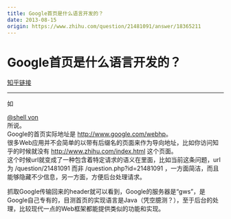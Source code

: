 ```yaml
---
title: Google首页是什么语言开发的？
date: 2013-08-15
origin: https://www.zhihu.com/question/21481091/answer/18365211
---
```

# Google首页是什么语言开发的？

[知乎链接](https://www.zhihu.com/question/21481091/answer/18365211)

---------

<span class="RichText ztext CopyrightRichText-richText" itemprop="text"><p>如<span><span class="UserLink"><div class="Popover"><div id="Popover11-toggle" aria-haspopup="true" aria-expanded="false" aria-owns="Popover11-content"><a class="UserLink-link" data-za-detail-view-element_name="User" target="_blank" href="//www.zhihu.com/people/1919ffd435183592495ff2e22752c252">@shell von</a></div></div></span></span>所说。<br>Google的首页实际地址是 <a href="https://link.zhihu.com/?target=http%3A//www.google.com/webhp" class=" external" target="_blank" rel="nofollow noreferrer" data-za-detail-view-id="1043"><span class="invisible">http://www.</span><span class="visible">google.com/webhp</span><span class="invisible"></span></a>。<br>很多Web应用并不会简单的以带有后缀名的页面来作为导向地址，比如你访问知乎的时候就没有 <a href="http://www.zhihu.com/index.html" class="internal" data-za-detail-view-id="1043"><span class="invisible">http://www.</span><span class="visible">zhihu.com/index.html</span><span class="invisible"></span></a> 这个页面。<br>这个时候url就变成了一种包含着特定请求的语义在里面，比如当前这条问题，url为 /question/21481091 而非 /question.php?id=21481091 ，一方面简洁，而且能够隐藏不少信息，另一方面，方便后台处理请求。</p>抓取Google传输回来的header就可以看到，Google的服务器是“gws”，是Google自己专有的，目测首页的实现语言是Java（凭空臆测？），至于后台的处理，比较现代一点的Web框架都能提供类似的功能和实现。</span>